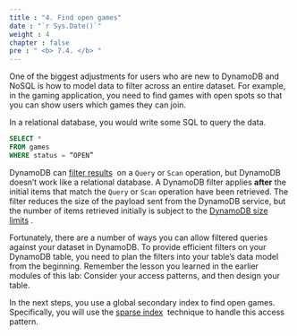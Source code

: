 ```yaml
---
title : "4. Find open games"
date : "`r Sys.Date()`"
weight : 4
chapter : false
pre : " <b> 7.4. </b> "
---
```


One of the biggest adjustments for users who are new to DynamoDB and NoSQL is how to model data to filter across an entire dataset. For example, in the gaming application, you need to find games with open spots so that you can show users which games they can join.

In a relational database, you would write some SQL to query the data.

```sql
SELECT * 
FROM games 
WHERE status = “OPEN”
```

DynamoDB can [filter results](https://docs.aws.amazon.com/amazondynamodb/latest/developerguide/Query.html#Query.FilterExpression)  on a `Query` or `Scan` operation, but DynamoDB doesn’t work like a relational database. A DynamoDB filter applies **after** the initial items that match the `Query` or `Scan` operation have been retrieved. The filter reduces the size of the payload sent from the DynamoDB service, but the number of items retrieved initially is subject to the [DynamoDB size limits](https://docs.aws.amazon.com/amazondynamodb/latest/developerguide/Limits.html#limits-api) .

Fortunately, there are a number of ways you can allow filtered queries against your dataset in DynamoDB. To provide efficient filters on your DynamoDB table, you need to plan the filters into your table’s data model from the beginning. Remember the lesson you learned in the earlier modules of this lab: Consider your access patterns, and then design your table.

In the next steps, you use a global secondary index to find open games. Specifically, you will use the [sparse index](https://docs.aws.amazon.com/amazondynamodb/latest/developerguide/bp-indexes-general-sparse-indexes.html)  technique to handle this access pattern.
